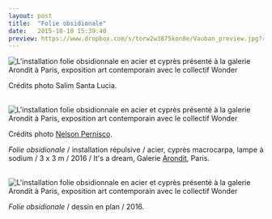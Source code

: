 ```yaml
---
layout: post
title:  "Folie obsidionale"
date:   2015-10-10 15:39:40
preview: https://www.dropbox.com/s/torw2w3875kon8e/Vauban_preview.jpg?raw=1
---
```


<img src="https://www.dropbox.com/s/4obs40xmuxebu87/Vauban.jpg?raw=1" alt="L'installation folie obsidionnale en acier et cypr&egrave;s pr&eacute;sent&eacute; &agrave; la galerie Arondit &agrave; Paris, exposition art contemporain avec le collectif Wonder">
<p style="text-align:justify">
Cr&eacute;dits photo Salim Santa Lucia.
</p>
<br>

<img src="https://www.dropbox.com/s/41bbeir2d7uxuyk/folie_obsidionnale.jpg?raw=1" alt="L'installation folie obsidionnale en acier et cypr&egrave;s pr&eacute;sent&eacute; &agrave; la galerie Arondit &agrave; Paris, exposition art contemporain avec le collectif Wonder">
<p style="text-align:justify">
Cr&eacute;dits photo <a href="#" onclick='window.open("https://www.nelsonpernisco.com/expositions");return false;'>Nelson Pernisco</a>.
</p>

<p style="text-align:justify">
<span style="font-style: italic;">Folie obsidionale</span> / installation r&eacute;pulsive / acier, cypr&egrave;s macrocarpa, lampe &agrave; sodium / 3 x 3 m / 2016 / It's a dream, Galerie <a href="#" onclick='window.open("http://arondit.com/");return false;'>Arondit</a>, Paris.
</p>
<br>

<img src="https://www.dropbox.com/s/e2jvs97dlmdvl5y/folie_obsidionnale_etoile1.jpg?raw=1" alt="L'installation folie obsidionnale en acier et cypr&egrave;s pr&eacute;sent&eacute; &agrave; la galerie Arondit &agrave; Paris, exposition art contemporain avec le collectif Wonder">
<p style="text-align:justify">
<span style="font-style: italic;">Folie obsidionale</span> / dessin en plan / 2016. 